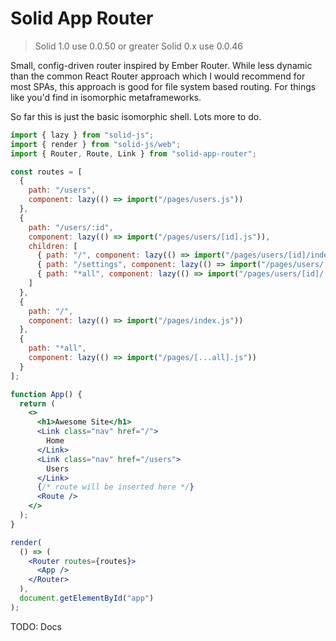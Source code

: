 # Solid App Router

> Solid 1.0 use 0.0.50 or greater
> Solid 0.x use 0.0.46

Small, config-driven router inspired by Ember Router. While less dynamic than the common React Router approach which I would recommend for most SPAs, this approach is good for file system based routing. For things like you'd find in isomorphic metaframeworks.

So far this is just the basic isomorphic shell. Lots more to do.

```jsx
import { lazy } from "solid-js";
import { render } from "solid-js/web";
import { Router, Route, Link } from "solid-app-router";

const routes = [
  {
    path: "/users",
    component: lazy(() => import("/pages/users.js"))
  },
  {
    path: "/users/:id",
    component: lazy(() => import("/pages/users/[id].js")),
    children: [
      { path: "/", component: lazy(() => import("/pages/users/[id]/index.js")) },
      { path: "/settings", component: lazy(() => import("/pages/users/[id]/settings.js")) },
      { path: "*all", component: lazy(() => import("/pages/users/[id]/[...all].js")) }
    ]
  },
  {
    path: "/",
    component: lazy(() => import("/pages/index.js"))
  },
  {
    path: "*all",
    component: lazy(() => import("/pages/[...all].js"))
  }
];

function App() {
  return (
    <>
      <h1>Awesome Site</h1>
      <Link class="nav" href="/">
        Home
      </Link>
      <Link class="nav" href="/users">
        Users
      </Link>
      {/* route will be inserted here */}
      <Route />
    </>
  );
}

render(
  () => (
    <Router routes={routes}>
      <App />
    </Router>
  ),
  document.getElementById("app")
);
```

TODO: Docs